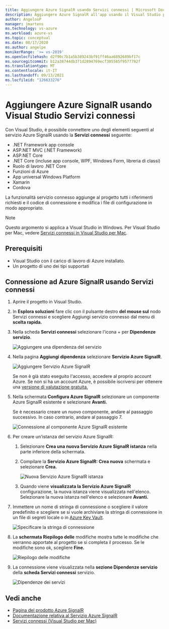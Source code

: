 ```yaml
---
title: Aggiungere Azure SignalR usando Servizi connessi | Microsoft Docs
description: Aggiungere Azure SignalR all'app usando il Visual Studio per aggiungere un servizio connesso
author: AngelosP
manager: jmartens
ms.technology: vs-azure
ms.workload: azure-vs
ms.topic: conceptual
ms.date: 08/17/2020
ms.author: angelpe
monikerRange: '>= vs-2019'
ms.openlocfilehash: d2f90c7b1a5b389243bf91ff46aa6892689bf17c
ms.sourcegitcommit: b12a38744db371d2894769ecf305585f9577792f
ms.translationtype: MT
ms.contentlocale: it-IT
ms.lasthandoff: 09/13/2021
ms.locfileid: "126633276"
---
```

# <a name="add-azure-signalr-by-using-visual-studio-connected-services"></a>Aggiungere Azure SignalR usando Visual Studio Servizi connessi

Con Visual Studio, è possibile connettere uno degli elementi seguenti al servizio Azure SignalR usando la **Servizi connessi** seguente:

- .NET Framework app console
- ASP.NET MVC (.NET Framework) 
- ASP.NET Core
- .NET Core (incluse app console, WPF, Windows Form, libreria di classi)
- Ruolo di lavoro .NET Core
- Funzioni di Azure
- App universal Windows Platform
- Xamarin
- Cordova

La funzionalità servizio connesso aggiunge al progetto tutti i riferimenti richiesti e il codice di connessione e modifica i file di configurazione in modo appropriato.

> [!NOTE]
> Questo argomento si applica a Visual Studio in Windows. Per Visual Studio per Mac, vedere [Servizi connessi in Visual Studio per Mac](/visualstudio/mac/connected-services).
## <a name="prerequisites"></a>Prerequisiti

- Visual Studio con il carico di lavoro di Azure installato.
- Un progetto di uno dei tipi supportati

## <a name="connect-to-azure-signalr-using-connected-services"></a>Connessione ad Azure SignalR usando Servizi connessi

1. Aprire il progetto in Visual Studio.

1. In **Esplora soluzioni** fare clic con il pulsante destro **del mouse sul** nodo Servizi connessi e scegliere Aggiungi servizio connesso dal menu di **scelta rapida.**

1. Nella scheda **Servizi connessi** selezionare l'icona + per **Dipendenze servizio**.

    ![Aggiungere una dipendenza del servizio](./media/vs-azure-tools-connected-services-storage/vs-2019/connected-services-tab.png)

1. Nella pagina **Aggiungi dipendenza** selezionare **Servizio Azure SignalR**.

    ![Aggiungere Servizio Azure SignalR](./media/azure-signalr-add-connected-service/add-signalr-service.png)

    Se non è già stato eseguito l'accesso, accedere al proprio account Azure. Se non si ha un account Azure, è possibile iscriversi per ottenere una [versione di valutazione gratuita.](https://azure.microsoft.com/account/free)

1. Nella schermata **Configura Azure SignalR** selezionare un componente Azure SignalR esistente e selezionare **Avanti.**

    Se è necessario creare un nuovo componente, andare al passaggio successivo. In caso contrario, andare al passaggio 7.

    ![Connessione al componente Azure SignalR esistente](./media/azure-signalr-add-connected-service/created-signalr.png)

1. Per creare un'istanza del servizio Azure SignalR:

   1. Selezionare **Crea una nuova Servizio Azure SignalR istanza** nella parte inferiore della schermata.

   1. Compilare la **Servizio Azure SignalR: Crea nuova** schermata e selezionare **Crea.**

       ![Nuova Servizio Azure SignalR istanza](./media/azure-signalr-add-connected-service/create-new-signalr.png)

   1. Quando viene **visualizzata la Servizio Azure SignalR** configurazione, la nuova istanza viene visualizzata nell'elenco. Selezionare la nuova istanza nell'elenco e selezionare **Avanti.**

1. Immettere un nome di stringa di connessione o scegliere il valore predefinito e scegliere se si vuole archiviare la stringa di connessione in un file di segreti locale o in [Azure Key Vault](/azure/key-vault).

   ![Specificare la stringa di connessione](./media/azure-signalr-add-connected-service/connection-string.png)

1. La **schermata Riepilogo delle** modifiche mostra tutte le modifiche che verranno apportate al progetto se si completa il processo. Se le modifiche sono ok, scegliere **Fine.**

   ![Riepilogo delle modifiche](./media/azure-signalr-add-connected-service/summary-of-changes.png)

1. La connessione viene visualizzata nella **sezione Dipendenze servizio** della **scheda Servizi connessi** servizio.

   ![Dipendenze dei servizi](./media/azure-signalr-add-connected-service/service-dependencies-after.png)

## <a name="see-also"></a>Vedi anche

- [Pagina del prodotto Azure SignalR](https://azure.microsoft.com/services/signalr-service/)
- [Documentazione relativa al Servizio Azure SignalR](/azure/azure-signalr)
- [Servizi connessi (Visual Studio per Mac)](/visualstudio/mac/connected-services)

